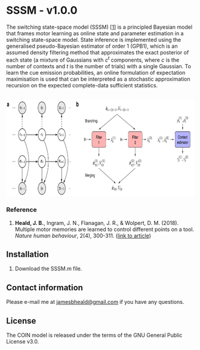 # SSSM - v1.0.0

The switching state-space model (SSSM) [[1](#reference)] is a principled Bayesian model that frames motor learning as online state and parameter estimation in a switching state-space model. State inference is implemented using the generalised pseudo-Bayesian estimator of order 1 (GPB1), which is an assumed density filtering method that approximates the exact posterior of each state (a mixture of Gaussians with *c<sup>t</sup>* components, where *c* is the number of contexts and *t* is the number of trials) with a single Gaussian. To learn the cue emission probabilities, an online formulation of expectation maximisation is used that can be interpreted as a stochastic approximation recursion on the expected complete-data sufficient statistics.
<br/><br/>
<p align="center">
<img src="https://github.com/jamesheald/SSSM/blob/master/images/SSSM.png" width="805" height="257.6703">
<!--<img src="https://github.com/jamesheald/COIN/blob/main/images/spontaneous_recovery.png" width="633.5000" height="361.0000">-->
</p>

### Reference

1. __Heald, J. B.__, Ingram, J. N., Flanagan, J. R., & Wolpert, D. M. (2018). Multiple motor memories are learned to control
different points on a tool. *Nature human behaviour*, 2(4), 300-311. ([link to article](https://www.nature.com/articles/s41562-018-0324-5))

## Installation

1. Download the SSSM.m file.

## Contact information

Please e-mail me at [jamesbheald@gmail.com](mailto:jamesbheald@gmail.com) if you have any questions.

## License

The COIN model is released under the terms of the GNU General Public License v3.0.
<!--Source code files:

- KF: recursive Bayesian estimation using a bank of Kalman filters
- ADF: assumed density filtering to approximate the exact posterior of the state with a single Gaussian
- EM: online expectation maximisation to learn the cue emission probabilities-->
